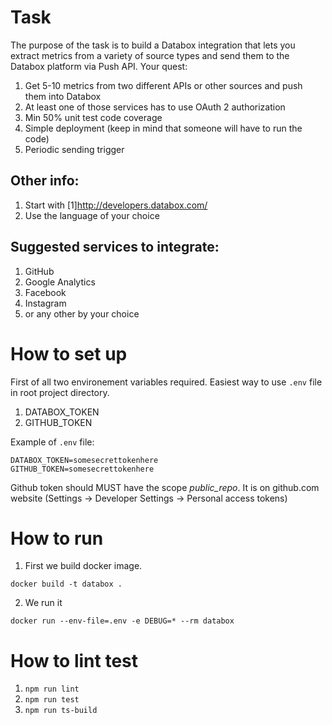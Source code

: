 # Task
The purpose of the task is to build a Databox integration that
lets you
extract metrics from a variety of source types and send them
to the Databox platform via Push API. Your quest:
1. Get 5-10 metrics from two different APIs or other sources and
push them into Databox
2. At least one of those services has to use OAuth 2
authorization
3. Min 50% unit test code coverage
4. Simple deployment (keep in mind that
someone will have to run the
code)
5. Periodic sending trigger

## Other info:
1. Start with [1]http://developers.databox.com/
2. Use the language of your choice

## Suggested services to integrate:
1. GitHub
2. Google Analytics
3. Facebook
4. Instagram
5. or any other by your choice


# How to set up

First of all two environement variables required. Easiest way to use
`.env` file in root project directory.
1. DATABOX_TOKEN
2. GITHUB_TOKEN

Example of `.env` file:

```
DATABOX_TOKEN=somesecrettokenhere
GITHUB_TOKEN=somesecrettokenhere
```

Github token should MUST have the scope *public_repo*.
It is on github.com website (Settings -> Developer Settings
-> Personal access tokens)

# How to run

1. First we build docker image.

`docker build -t databox .`

2. We run it

`docker run --env-file=.env -e DEBUG=* --rm databox`

# How to lint test

1. `npm run lint`
2. `npm run test`
3. `npm run ts-build`
